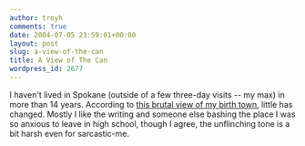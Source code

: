 ```yaml
---
author: troyh
comments: true
date: 2004-07-05 23:59:01+00:00
layout: post
slug: a-view-of-the-can
title: A View of The Can
wordpress_id: 2677
---
```


I haven't lived in Spokane (outside of a few three-day visits -- my max) in more than 14 years.  According to [this brutal view of my birth town](http://www.smallworks.com/archives/00000070.htm), little has changed.  Mostly I like the writing and someone else bashing the place I was so anxious to leave in high school, though I agree, the unflinching tone is a bit harsh even for sarcastic-me.
